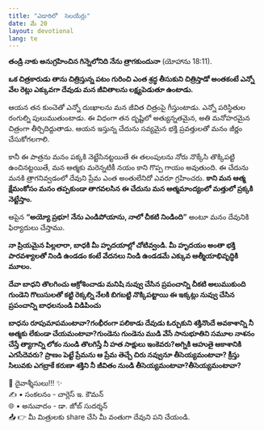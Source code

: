 ```yaml
---
title: "ఎడారిలో  సెలయేర్లు"
date: మే 20
layout: devotional
lang: te
---
```


**తండ్రి నాకు అనుగ్రహించిన గిన్నెలోనిది నేను త్రాగకుందునా** 
(యోహాను 18:11).

**ఒక చిత్రకారుడు తాను చిత్రిస్తున్న పటం గురించి ఎంత శ్రద్ధ తీసుకుని చిత్రిస్తాడో అంతకంటే ఎన్నో వేల రెట్లు ఎక్కువగా దేవుడు మన జీవితాలను లక్ష్యపెడుతూ ఉంటాడు.**

 ఆయన తన కుంచెతో ఎన్నో దుఃఖాలను మన జీవిత చిత్రంపై గీస్తుంటాడు. ఎన్నో పరిస్థితుల రంగుల్ని పులుముతుంటాడు. ఈ విధంగా తన దృష్టిలో అత్యున్నతమైన, అతి మనోహరమైన చిత్రంగా తీర్చిదిద్దుతాడు. ఆయన ఇస్తున్న చేదును సవ్యమైన భక్తి ప్రవత్తులతో మనం జీర్ణం చేసుకోగలగాలి.

కానీ ఈ పాత్రను మనం పక్కకి నెట్టేసినట్టయితే ఈ తలంపులను నోరు నొక్కేసి తొక్కిపట్టి ఉంచినట్టయితే, మన ఆత్మకు మరెన్నటికీ నయం కాని గొప్ప గాయం అవుతుంది. ఈ చేదును మనకి త్రాగనివ్వడంలో దేవుని ప్రేమ ఎంత అంతులేనిదో ఎవరూ గ్రహించరు. **కాని మన ఆత్మ క్షేమంకోసం మనం తప్పకుండా తాగవలసిన ఈ చేదును మన ఆత్మమాంద్యంలో మత్తులో ప్రక్కకి నెట్టేస్తాం.**

ఆపైన **“అయ్యో ప్రభూ! నేను ఎండిపోయాను, నాలో చీకటి నిండింది”** అంటూ మనం దేవునికి ఫిర్యాదులు చేస్తాము. 

**నా ప్రియమైన పిల్లలారా, బాధకి మీ హృదయాల్లో చోటివ్వండి. మీ హృదయం అంతా భక్తి పారవశ్యాలతో నిండి ఉండడం కంటే వేదనలు నిండి ఉండడమే ఎక్కువ ఆత్మీయాభివృద్ధికి మూలం.**

**దేవా బాధని తొలగించు ఆక్రోశించాడు మనిషి నువ్వు చేసిన ప్రపంచాన్ని చీకటి అలుముకుంది గుండెని గొలుసులతో కట్టి రెక్కల్ని నేలకి బిగబట్టి నొక్కిపట్టాయి ఈ ఇక్కట్లు నువ్వు చేసిన ప్రపంచాన్ని బాధలనుండి విడిపించు**

**బాధను రూపుమాపమంటావా?గంభీరంగా పలికాడు దేవుడు ఓర్చుకుని శక్తినొందే అవకాశాన్ని నీ ఆత్మకు లేకుండా చేయమంటావా?గుండెను గుండెను ముడి వేసే సానుభూతిని సమూల నాశనం చేస్తే త్యాగాన్ని లోకం నుండి తొలగిస్తే నీ హత సాక్షులు ఇంకెవరు?అగ్నికి ఆహుతై ఆకాశానికి ఎగసేదెవరు? ప్రాణం పెట్టే ప్రేమను ఆ ప్రేమ తెచ్చే చిరు నవ్వునూ తీసెయ్యమంటావా? క్రీస్తు సిలువకు ఎగబ్రాకే కరుణా శక్తిని నీ జీవితం నుండి తీసెయ్యమంటావా?తీసెయ్యమంటావా?**

<div class="blessing">🙏 <span class="bless-text">దైవాశ్శీసులు!!!</span> ✨</div>

<div class="credit">✍️ <span class="credit-text">▪ సంకలనం - చార్లెస్ ఇ. కౌమన్</span></div>
<div class="credit">🌐 <span class="credit-text">▪ అనువాదం - డా. జోబ్ సుదర్శన్</span></div>


<div class="share">📤 👉 <span class="share-text">మీ మిత్రులకు share చేసి మీ వంతుగా దేవుని పని చేయండి.</span></div>
